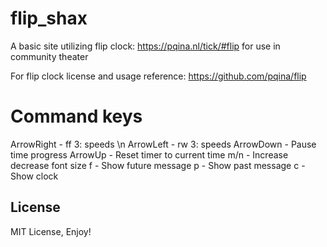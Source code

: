 # flip_shax
A basic site utilizing flip clock: https://pqina.nl/tick/#flip
for use in community theater

For flip clock license and usage reference: https://github.com/pqina/flip

# Command keys
ArrowRight - ff 3: speeds \n
ArrowLeft - rw 3: speeds
ArrowDown - Pause time progress
ArrowUp - Reset timer to current time
m/n - Increase decrease font size
f - Show future message
p - Show past message
c - Show clock

## License
MIT License, Enjoy!
